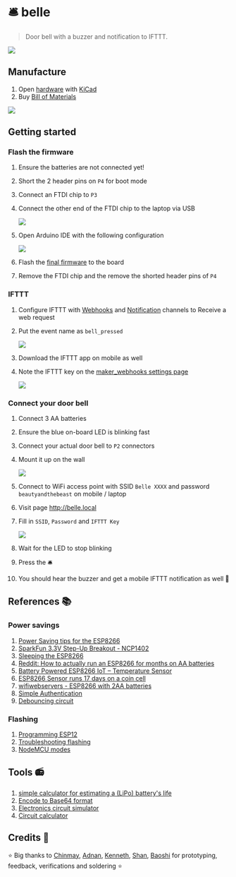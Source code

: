 # 🛎 belle

> Door bell with a buzzer and notification to IFTTT.

![](screenshot.png)

## Manufacture

1. Open [hardware](hardware) with [KiCad](http://kicad-pcb.org/)
1. Buy [Bill of Materials](bill_of_materials.csv)

![](layout.png)

## Getting started

### Flash the firmware

1. Ensure the batteries are not connected yet!
1. Short the 2 header pins on `P4` for boot mode
1. Connect an FTDI chip to `P3`
1. Connect the other end of the FTDI chip to the laptop via USB

    ![](images/flashing-firmware.jpg)
1. Open Arduino IDE with the following configuration

    ![](images/arduino-config.png)
1. Flash the [final firmware](firmware/belle.io) to the board
1. Remove the FTDI chip and the remove the shorted header pins of `P4`

### IFTTT

1. Configure IFTTT with [Webhooks](https://ifttt.com/maker_webhooks) and [Notification](https://ifttt.com/if_notifications) channels to Receive a web request
1. Put the event name as `bell_pressed`

    ![](images/ifttt-configure.jpg)
1. Download the IFTTT app on mobile as well
1. Note the IFTTT key on the [maker_webhooks settings page](https://ifttt.com/services/maker_webhooks/settings)

    ![](images/ifttt-key.jpg)

### Connect your door bell

1. Connect 3 AA batteries
1. Ensure the blue on-board LED is blinking fast
1. Connect your actual door bell to `P2` connectors
1. Mount it up on the wall

    ![](images/mount.jpg)
1. Connect to WiFi access point with SSID `Belle XXXX` and password `beautyandthebeast` on mobile / laptop
1. Visit page <http://belle.local>
1. Fill in `SSID`, `Password` and `IFTTT Key`

    ![](images/configure.png)
1. Wait for the LED to stop blinking
1. Press the 🛎
1. You should hear the buzzer and get a mobile IFTTT notification as well :tada:

## References :books:

### Power savings

1. [Power Saving tips for the ESP8266](https://github.com/z2amiller/sensorboard/blob/master/PowerSaving.md)
1. [SparkFun 3.3V Step-Up Breakout - NCP1402](https://www.sparkfun.com/products/10967)
1. [Sleeping the ESP8266](http://www.esp8266.com/wiki/doku.php?id=esp8266_power_usage)
1. [Reddit: How to actually run an ESP8266 for months on AA batteries](https://www.reddit.com/r/esp8266/comments/4gmkfl/how_to_actually_run_an_esp8266_for_months_on_aa/)
1. [Battery Powered ESP8266 IoT – Temperature Sensor](http://homecircuits.eu/blog/battery-powered-esp8266-iot-logger/)
1. [ESP8266 Sensor runs 17 days on a coin cell](https://www.youtube.com/watch?v=IYuYTfO6iOs)
1. [wifiwebservers - ESP8266 with 2AA batteries](http://www.arduinesp.com/wifiwebserver)
1. [Simple Authentication](https://github.com/esp8266/Arduino/blob/4897e0006b5b0123a2fa31f67b14a3fff65ce561/libraries/ESP8266WebServer/examples/SimpleAuthentification/SimpleAuthentification.ino)
1. [Debouncing circuit](http://www.ganssle.com/debouncing-pt2.htm)

### Flashing

1. [Programming ESP12](http://glyncowles.blogspot.sg/2015/07/programming-and-running-esp12-e.html)
1. [Troubleshooting flashing](https://learn.sparkfun.com/tutorials/esp8266-thing-hookup-guide/discuss#comment-55a05571ce395f88538b4567)
1. [NodeMCU modes](https://raw.githubusercontent.com/nodemcu/nodemcu-devkit/master/Documents/NODEMCU_DEVKIT_SCH.png)

## Tools :radio:

1. [simple calculator for estimating a (LiPo) battery's life](http://battery-life.of-things.de/battery-life-calculator.php)
1. [Encode to Base64 format](https://www.base64encode.org/)
1. [Electronics circuit simulator](http://www.falstad.com/circuit/)
1. [Circuit calculator](http://circuitcalculator.com/)

## Credits :pray:

:star: Big thanks to [Chinmay](https://chinmay.audio/), [Adnan](https://github.com/catmaker), [Kenneth](https://github.com/kennethlimcp), [Shan](https://twitter.com/shannietron), [Baoshi](https://twitter.com/ba0sh1) for prototyping, feedback, verifications and soldering :star:
